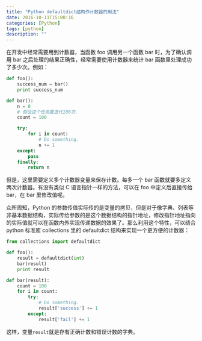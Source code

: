 ```yaml
---
title: "Python defaultdict结构作计数器的用法"
date: 2016-10-11T15:00:16
categories: [Python]
tags: [python]
description: ""
---
```


在开发中经常需要用到计数器，当函数 foo 调用另一个函数 bar 时，为了确认调用 bar 之后处理的结果正确性，经常需要使用计数器来统计 bar 函数里处理成功了多少次。例如：

```python
def foo():
    success_num = bar()
    print success_num

def bar():
    n = 0
    # 假设这个任务要迭代100次.
    count = 100

    try:
        for i in count:
            # Do something.
            n += 1
    except:
        pass
    finally:
        return n
```

但是，这里需要定义多个计数器变量来保存计数。每多一个 bar 函数就要多定义两次计数器。有没有类似 C 语言指针一样的方法，可以在 foo 中定义后直接传给 bar，在 bar 里修改值呢。

众所周知，Python 的参数传值实际传的是变量的拷贝，但是对于像字典、列表等非基本数据结构，实际传给参数的是这个数据结构的指针地址，修改指针地址指向的实际值就可以在函数内外实现传递数据的效果了。那么利用这个特性，可以结合 python 标准库 collections 里的 defaultdict 结构来实现一个更方便的计数器：

```python
from collections import defaultdict

def foo():
    result = defaultdict(int)
    bar(result)
    print result

def bar(result):
    count = 100
    for i in count:
        try:
            # Do something.
            result['success'] += 1
        except:
            result['fail'] += 1
```

这样，变量`result`就是存有正确计数和错误计数的字典。
